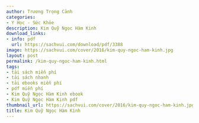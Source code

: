 ```yaml
---
author: Trương Trọng Cảnh
categories:
- Y Học - Sức Khỏe
description: Kim Quỹ Ngọc Hàm Kinh
download_links:
- info: pdf
  url: https://sachvui.com/download/pdf/3388
image: https://sachvui.com/cover/2016/kim-quy-ngoc-ham-kinh.jpg
layout: post
permalink: /kim-quy-ngoc-ham-kinh.html
tags:
- tải sách miễn phí
- tải sách nhanh
- tải ebooks miễn phí
- pdf miễn phí
- Kim Quỹ Ngọc Hàm Kinh ebook
- Kim Quỹ Ngọc Hàm Kinh pdf
thumbnail_url: https://sachvui.com/cover/2016/kim-quy-ngoc-ham-kinh.jpg
title: Kim Quỹ Ngọc Hàm Kinh
---
```


 <div class="item-desc text-justify"> </div>